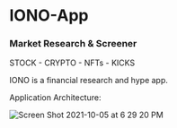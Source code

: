 # IONO-App

<h3>Market Research &amp; Screener</h3>

STOCK - CRYPTO - NFTs - KICKS

IONO is a financial research and hype app.

Application Architecture:


![Screen Shot 2021-10-05 at 6 29 20 PM](https://user-images.githubusercontent.com/47196412/136118668-59b44738-54e5-43d5-9a4b-d1bfbea0b669.png)
